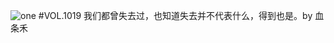 ![one](http://image.wufazhuce.com/Fh2BLK0WrUCneEFmWmJCxK78IbVc)
#VOL.1019
我们都曾失去过，也知道失去并不代表什么，得到也是。by 血条禾